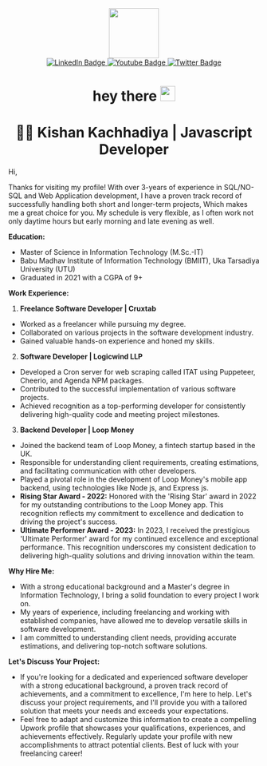 <div id="header" align="center">
  <img src="https://media.giphy.com/media/M9gbBd9nbDrOTu1Mqx/giphy.gif" width="100"/>
  <div id="badges">
    <a href="your-linkedin-URL">
      <img src="https://img.shields.io/badge/LinkedIn-blue?style=for-the-badge&logo=linkedin&logoColor=white" alt="LinkedIn Badge"/>
    </a>
    <a href="your-youtube-URL">
      <img src="https://img.shields.io/badge/YouTube-red?style=for-the-badge&logo=youtube&logoColor=white" alt="Youtube Badge"/>
    </a>
    <a href="your-twitter-URL">
      <img src="https://img.shields.io/badge/Twitter-blue?style=for-the-badge&logo=twitter&logoColor=white" alt="Twitter Badge"/>
    </a>
  </div>
  <img src="https://komarev.com/ghpvc/?username=kishankachhadiya1111&style=flat-square&color=blue" alt=""/>
  <h1>
    hey there
    <img src="https://media.giphy.com/media/hvRJCLFzcasrR4ia7z/giphy.gif" width="30px"/>
  </h1>
  <h1>👨‍💼 Kishan Kachhadiya | Javascript Developer</h1>
</div>
<div>
  Hi,

Thanks for visiting my profile! With over 3-years of experience in SQL/NO-SQL and Web Application development, I have a proven track record of successfully handling both short and longer-term projects, Which makes me a great choice for you.
My schedule is very flexible, as I often work not only daytime hours but early morning and late evening as well.

**Education:**

- Master of Science in Information Technology (M.Sc.-IT)
- Babu Madhav Institute of Information Technology (BMIIT), Uka Tarsadiya University (UTU)
- Graduated in 2021 with a CGPA of 9+

**Work Experience:**

1. **Freelance Software Developer | Cruxtab**
- Worked as a freelancer while pursuing my degree.
- Collaborated on various projects in the software development industry.
- Gained valuable hands-on experience and honed my skills.
2. **Software Developer | Logicwind LLP**
- Developed a Cron server for web scraping called ITAT using Puppeteer, Cheerio, and Agenda NPM packages.
- Contributed to the successful implementation of various software projects.
- Achieved recognition as a top-performing developer for consistently delivering high-quality code and meeting project milestones.
3. **Backend Developer | Loop Money**
- Joined the backend team of Loop Money, a fintech startup based in the UK.
- Responsible for understanding client requirements, creating estimations, and facilitating communication with other developers.
- Played a pivotal role in the development of Loop Money's mobile app backend, using technologies like Node js, and Express js.
- **Rising Star Award - 2022:** Honored with the 'Rising Star' award in 2022 for my outstanding contributions to the Loop Money app. This recognition reflects my commitment to excellence and dedication to driving the project's success.
- **Ultimate Performer Award - 2023:** In 2023, I received the prestigious 'Ultimate Performer' award for my continued excellence and exceptional performance. This recognition underscores my consistent dedication to delivering high-quality solutions and driving innovation within the team.

**Why Hire Me:**

- With a strong educational background and a Master's degree in Information Technology, I bring a solid foundation to every project I work on.
- My years of experience, including freelancing and working with established companies, have allowed me to develop versatile skills in software development.
- I am committed to understanding client needs, providing accurate estimations, and delivering top-notch software solutions.

**Let's Discuss Your Project:**

- If you're looking for a dedicated and experienced software developer with a strong educational background, a proven track record of achievements, and a commitment to excellence, I'm here to help. Let's discuss your project requirements, and I'll provide you with a tailored solution that meets your needs and exceeds your expectations.
- Feel free to adapt and customize this information to create a compelling Upwork profile that showcases your qualifications, experiences, and achievements effectively. Regularly update your profile with new accomplishments to attract potential clients. Best of luck with your freelancing career!


</div>

